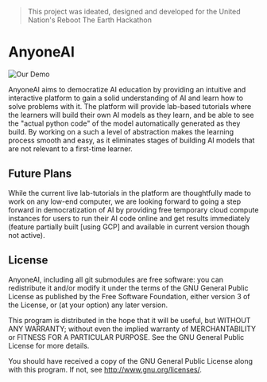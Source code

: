 > This project was ideated, designed and developed for the United Nation's Reboot The Earth Hackathon

# AnyoneAI

![Our Demo](https://doc-04-0g-docs.googleusercontent.com/docs/securesc/sbkocduhc6hpblnkgt5lu7e3aaicbq3b/n8edggd23kqkdpv601vm8tgh47b04nda/1566108000000/10275897741116071888/10275897741116071888/1wsBppx2tYo0e7W1VSt3pdw-y1KjQYyZw?e=view&nonce=3b4sqkiv09tks&user=10275897741116071888&hash=hi66qn7u0m28scu6bdfk42i8ete42q92 "Demo")


AnyoneAI aims to democratize AI education by providing an intuitive and interactive platform to gain a solid understanding of AI and learn how to solve problems with it. The platform will provide lab-based tutorials where the learners will build their own AI models as they learn, and be able to see the "actual python code" of the model automatically generated as they build. By working on a such a level of abstraction makes the learning process smooth and easy, as it eliminates stages of building AI models that are not relevant to a first-time learner.  

## Future Plans
  While the current live lab-tutorials in the platform are thoughtfully made to work on any low-end computer, we are looking     forward to going a step forward in democratization of AI by providing free temporary cloud compute instances for users to run   their AI code online and get results immediately (feature partially built [using GCP] and available in current version though   not active).

## License
  AnyoneAI, including all git submodules are free software:
  you can redistribute it and/or modify it under the terms of the
  GNU General Public License as published by the Free Software Foundation,
  either version 3 of the License, or (at your option) any later version.

  This program is distributed in the hope that it will be useful,
  but WITHOUT ANY WARRANTY; without even the implied warranty of
  MERCHANTABILITY or FITNESS FOR A PARTICULAR PURPOSE.  See the
  GNU General Public License for more details.

  You should have received a copy of the GNU General Public License
  along with this program.  If not, see <http://www.gnu.org/licenses/>.
